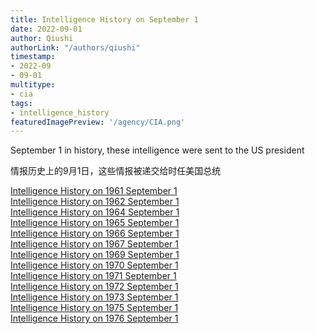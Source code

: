 ```yaml
---
title: Intelligence History on September 1
date: 2022-09-01
author: Qiushi 
authorLink: "/authors/qiushi"
timestamp: 
- 2022-09
- 09-01
multitype: 
- cia
tags: 
- intelligence_history
featuredImagePreview: '/agency/CIA.png'
---
```



September 1 in history, these intelligence were sent to the US president

情报历史上的9月1日，这些情报被递交给时任美国总统

<!--more-->







[Intelligence History on 1961 September 1](/dailybrief/1961-09-01)   
[Intelligence History on 1962 September 1](/dailybrief/1962-09-01)   
[Intelligence History on 1964 September 1](/dailybrief/1964-09-01)   
[Intelligence History on 1965 September 1](/dailybrief/1965-09-01)   
[Intelligence History on 1966 September 1](/dailybrief/1966-09-01)   
[Intelligence History on 1967 September 1](/dailybrief/1967-09-01)   
[Intelligence History on 1969 September 1](/dailybrief/1969-09-01)   
[Intelligence History on 1970 September 1](/dailybrief/1970-09-01)   
[Intelligence History on 1971 September 1](/dailybrief/1971-09-01)   
[Intelligence History on 1972 September 1](/dailybrief/1972-09-01)   
[Intelligence History on 1973 September 1](/dailybrief/1973-09-01)   
[Intelligence History on 1975 September 1](/dailybrief/1975-09-01)   
[Intelligence History on 1976 September 1](/dailybrief/1976-09-01)   
